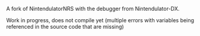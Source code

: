 A fork of NintendulatorNRS with the debugger from Nintendulator-DX.

Work in progress, does not compile yet (multiple errors with variables being referenced in the source code that are missing)